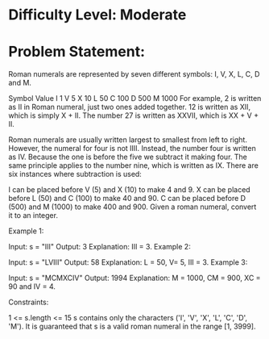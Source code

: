 # Difficulty Level: Moderate

# Problem Statement:

Roman numerals are represented by seven different symbols: I, V, X, L, C, D and M.

Symbol Value I 1 V 5 X 10 L 50 C 100 D 500 M 1000 For example, 2 is written as II in Roman numeral, just two ones added together. 12 is written as XII, which is simply X + II. The number 27 is written as XXVII, which is XX + V + II.

Roman numerals are usually written largest to smallest from left to right. However, the numeral for four is not IIII. Instead, the number four is written as IV. Because the one is before the five we subtract it making four. The same principle applies to the number nine, which is written as IX. There are six instances where subtraction is used:

I can be placed before V (5) and X (10) to make 4 and 9. X can be placed before L (50) and C (100) to make 40 and 90. C can be placed before D (500) and M (1000) to make 400 and 900. Given a roman numeral, convert it to an integer.

Example 1:

Input: s = "III" Output: 3 Explanation: III = 3. Example 2:

Input: s = "LVIII" Output: 58 Explanation: L = 50, V= 5, III = 3. Example 3:

Input: s = "MCMXCIV" Output: 1994 Explanation: M = 1000, CM = 900, XC = 90 and IV = 4.

Constraints:

1 <= s.length <= 15 s contains only the characters ('I', 'V', 'X', 'L', 'C', 'D', 'M'). It is guaranteed that s is a valid roman numeral in the range [1, 3999].
